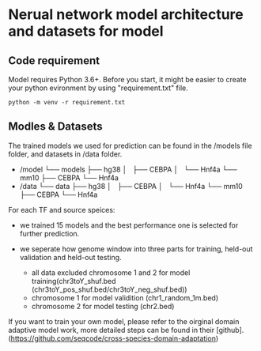 # Nerual network model architecture and datasets for model

## Code requirement
Model requires Python 3.6+. Before you start, it might be easier to create your python evironment by using "requirement.txt" file.

```
python -m venv -r requirement.txt
```

## Modles & Datasets
The trained models we used for prediction can be found in the /models file folder, and datasets in /data folder.

- /model
└── models
    ├── hg38
    │   ├── CEBPA
    │   └── Hnf4a
    └── mm10
        ├── CEBPA
        └── Hnf4a
- /data	
└── data
    ├── hg38
    │   ├── CEBPA
    │   └── Hnf4a
    └── mm10
        ├── CEBPA
        └── Hnf4a

For each TF and source speices:

- we trained 15 models and the best performance one is selected for further prediction.

- we seperate how genome window into three parts for training, held-out validation and held-out testing.
  - all data excluded chromosome 1 and 2 for model training(chr3toY_shuf.bed (chr3toY_pos_shuf.bed/chr3toY_neg_shuf.bed))
  - chromosome 1 for model validition (chr1_random_1m.bed)
  - chromosome 2 for model testing (chr2.bed)
  
 
If you want to train your own model, please refer to the oirginal domain adaptive model work, more detailed steps can be found in their [github].(https://github.com/seqcode/cross-species-domain-adaptation)


